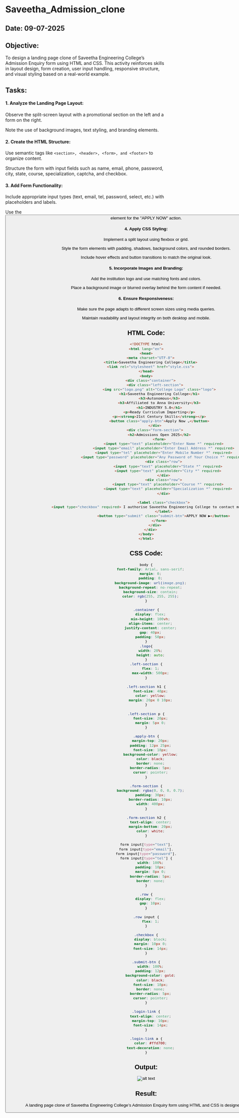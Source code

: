 # Saveetha_Admission_clone
## Date: 09-07-2025

## Objective:
To design a landing page clone of Saveetha Engineering College’s Admission Enquiry form using HTML and CSS. This activity reinforces skills in layout design, form creation, user input handling, responsive structure, and visual styling based on a real-world example.

## Tasks:
#### 1. Analyze the Landing Page Layout:
Observe the split-screen layout with a promotional section on the left and a form on the right.

Note the use of background images, text styling, and branding elements.

#### 2. Create the HTML Structure:
Use semantic tags like ```<section>, <header>, <form>, and <footer>``` to organize content.

Structure the form with input fields such as name, email, phone, password, city, state, course, specialization, captcha, and checkbox.

#### 3. Add Form Functionality:
Include appropriate input types (text, email, tel, password, select, etc.) with placeholders and labels.

Use the <button> element for the "APPLY NOW" action.

#### 4. Apply CSS Styling:
Implement a split layout using flexbox or grid.

Style the form elements with padding, shadows, background colors, and rounded borders.

Include hover effects and button transitions to match the original look.

#### 5. Incorporate Images and Branding:
Add the institution logo and use matching fonts and colors.

Place a background image or blurred overlay behind the form content if needed.

#### 6. Ensure Responsiveness:
Make sure the page adapts to different screen sizes using media queries.

Maintain readability and layout integrity on both desktop and mobile.

## HTML Code:
```html
<!DOCTYPE html>
<html lang="en">
<head>
    <meta charset="UTF-8">
    <title>Saveetha Engineering College</title>
    <link rel="stylesheet" href="style.css">
</head>
<body>
    <div class="container">
        <div class="left-section">
            <img src="logo.png" alt="College Logo" class="logo">
            <h1>Saveetha Engineering College</h1>
            <h3>Autonomous</h3>
            <h3>Affiliated to Anna University</h3>
            <h1>INDUSTRY 5.0</h1>
            <p>Ready Curriculum Imparting</p>
            <p><strong>21st Century Skills</strong></p>
            <button class="apply-btn">Apply Now ⌄</button>
        </div>
        <div class="form-section">
            <h2>Admissions Open 2025</h2>
            <form>
                <input type="text" placeholder="Enter Name *" required>
                <input type="email" placeholder="Enter Email Address *" required>
                <input type="tel" placeholder="Enter Mobile Number *" required>
                <input type="password" placeholder="Any Password of Your Choice *" required>
                <div class="row">
                    <input type="text" placeholder="State *" required>
                    <input type="text" placeholder="City *" required>
                </div>
                <div class="row">
                    <input type="text" placeholder="Course *" required>
                    <input type="text" placeholder="Specialization *" required>
                </div>
                
                <label class="checkbox">
                    <input type="checkbox" required> I authorise Saveetha Engineering College to contact me via Email/SMS/Call.
                </label>
                <button type="submit" class="submit-btn">APPLY NOW ▶</button>
            </form>
        </div>
    </div>
</body>
</html>
```

## CSS Code:
```css
body {
    font-family: Arial, sans-serif;
    margin: 0;
    padding: 0;
    background-image: url(image.png);
    background-repeat: no-repeat;
    background-size: contain;
    color: rgb(255, 255, 255);
}

.container {
    display: flex;
    min-height: 100vh;
    align-items: center;
    justify-content: center;
    gap: 40px;
    padding: 50px;
}
.logo{
    width: 20%;
    height: auto;
}
.left-section {
    flex: 1;
    max-width: 500px;
}

.left-section h1 {
    font-size: 48px;
    color: yellow;
    margin: 20px 0 10px;
}

.left-section p {
    font-size: 20px;
    margin: 5px 0;
}

.apply-btn {
    margin-top: 20px;
    padding: 12px 25px;
    font-size: 18px;
    background-color: yellow;
    color: black;
    border: none;
    border-radius: 5px;
    cursor: pointer;
}

.form-section {
    background: rgba(0, 0, 0, 0.7);
    padding: 30px;
    border-radius: 10px;
    width: 400px;
}

.form-section h2 {
    text-align: center;
    margin-bottom: 20px;
    color: white;
}

form input[type="text"],
form input[type="email"],
form input[type="password"],
form input[type="tel"] {
    width: 100%;
    padding: 10px;
    margin: 8px 0;
    border-radius: 5px;
    border: none;
}

.row {
    display: flex;
    gap: 10px;
}

.row input {
    flex: 1;
}

.checkbox {
    display: block;
    margin: 10px 0;
    font-size: 14px;
}

.submit-btn {
    width: 100%;
    padding: 12px;
    background-color: gold;
    color: black;
    font-size: 18px;
    border: none;
    border-radius: 5px;
    cursor: pointer;
}

.login-link {
    text-align: center;
    margin-top: 10px;
    font-size: 14px;
}

.login-link a {
    color: #ffd700;
    text-decoration: none;
}

```
## Output:
![alt text](Output.png)

## Result:
A landing page clone of Saveetha Engineering College’s Admission Enquiry form using HTML and CSS is designed successfully.
